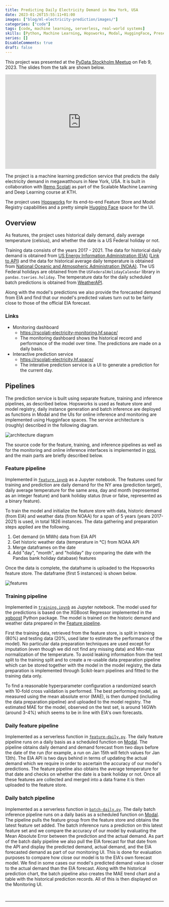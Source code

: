 ```yaml
---
title: Predicting Daily Electricity Demand in New York, USA
date: 2023-01-26T15:55:11+01:00
images: ["blog/ml-electricity-prediction/images/"]
categories: ["code"]
tags: [code, machine learning, serverless, real-world systems]
skills: [Python, Machine Learning, Hopsworks, Modal, HuggingFace, Presentation]
series: []
DisableComments: true
draft: false
---
```


This project was presented at the [PyData Stockholm Meetup](https://www.meetup.com/pydatastockholm/events/291224301/) on Feb 9, 2023. The slides from the talk are shown below.

<iframe src="https://docs.google.com/presentation/d/e/2PACX-1vSTzS7Nuz6rMZqD4f6Aevic72xULfUhelxjlZTb1ZrduaYTh4qMY1769A2xb-dKoKV_Z3tNEooyJTUn/embed?start=false&loop=false&delayms=3000" frameborder="0" width="480" height="299" allowfullscreen="true" mozallowfullscreen="true" webkitallowfullscreen="true"></iframe>

The project is a machine learning prediction service that predicts the daily electricity demand in megawatthours in New York, USA. It is built in collaboration with [Remo Scolati](https://github.com/rscolati) as part of the Scalable Machine Learning and Deep Learning course at KTH.

The project uses [Hopsworks](https://hopsworks.ai/) for its end-to-end Feature Store and Model Registry capabilities and a pretty simple [Hugging Face](https://huggingface.co) space for the UI.

## Overview 
As features, the project uses historical daily demand, daily average temperature (celsius), and whether the date is a US Federal holiday or not. 

Training data consists of the years 2017 - 2021. The data for historical daily demand is obtained from [US Energy Information Administration (EIA)](https://www.eia.gov/) ([Link to API](https://www.eia.gov/opendata/browser/electricity/rto/daily-region-data)) and the data for historical average daily temperature is obtained from [National Oceanic and Atmospheric Administration (NOAA)](https://www.noaa.gov/). The US Federal holidays are obtained from the `USFederalHolidayCalendar` library in `pandas.tseries.holiday`. The temperature data for the daily scheduled batch predictions is obtained from [WeatherAPI](https://api.weatherapi.com/).

Along with the model's predictions we also provide the forecasted demand from EIA and find that our model's predicted values turn out to be fairly close to those of the official EIA forecast.

### Links

- Monitoring dashboard
    - https://rscolati-electricity-monitoring.hf.space/
    - The monitoring dashboard shows the historical record and performance of the model over time. The predictions are made on a daily basis.
- Interactive prediction service
    - https://rscolati-electricity.hf.space/
    - The interative prediction service is a UI to generate a prediction for the current day.  

## Pipelines

The prediction service is built using separate feature, training and inference pipelines, as described below. 
Hopsworks is used as feature store and model registry, daily instance generation and batch inference are deployed 
as functions in Modal and the UIs for online inference and monitoring are implemented using Hugginface spaces. 
The service architecture is (roughly) described in the following diagram.   

![architecture diagram](https://github.com/aykhazanchi/id2223-scalable-ml/blob/master/proj/report/service_arch.drawio.png)

The source code for the feature, training, and inference pipelines as well as for the monitoring and online 
inference interfaces is implemented in [proj](.), and the main parts are briefly described below.  

### Feature pipeline 

Implemented in [`feature.ipynb`](feature.ipynb) as a Jupyter notebook. The features used for training and prediction
are daily demand for the NY area (prediction target), daily average temperature for the same area, day and month 
(represented as an integer feature) and bank holiday status (true or false, represented as a binary feature). 

To train the model and initialize the feature store with data, historic demand (from EIA) and weather data 
(from NOAA) for a span of 5 years (years 2017-2021) is used, in total 1826 instances. The data gathering and
preparation steps applied are the following.

1. Get demand (in MWh) data from EIA API
2. Get historic weather data (temperature in °C) from NOAA API
3. Merge dataframes on the date
4. Add "day", "month", and "holiday" (by comparing the date with the Pandas bank holiday database) features

Once the data is complete, the dataframe is uploaded to the Hopsworks feature store. The dataframe (first 5 
instances) is shown below.

![features](report/df_features.png)

### Training pipeline

Implemented in [`training.ipynb`](training.ipynb) as Jupyter notebook. The model used for the predictions is 
based on the XGBoost Regressor implemented in the 
[xgboost](https://xgboost.readthedocs.io/en/stable/python/python_intro.html) Python package. The model is trained 
on the historic demand and weather data prepared in the [Feature pipeline](#feature-pipeline). 

First the training data, retrieved from the feature store, is split in training (80%) and testing data (20%, 
used later to estimate the performance of the model). No particular data preparation techniques are used
except for imputation (even though we did not find any missing data) and Min-max normalization of the temperature. 
To avoid leaking information from the test split to the training split and to create a re-usable data preparation
pipeline which can be stored together with the model in the model registry, the data preparation is implemented
through Scikit-learn pipelines and fitted to the training data only. 

To find a reasonable hyperparameter configuration a randomized search with 10-fold cross validation is performed.
The best performing model, as measured using the mean absolute error (MAE), is then dumped (including the data
preparation pipeline) and uploaded to the model registry. The estimated MAE for the model, observed on the test 
set, is around 14GWh (around 3-4%) which seems to be in line with EIA's own forecasts.

### Daily feature pipeline

Implemented as a serverless function in [`feature-daily.py`](feature-daily.py). The daily feature pipeline runs on a daily basis as a scheduled function on [Modal](https://modal.com). The pipeline obtains daily demand and demand forecast from two days before the date of the run (for example, a run on Jan 15th will fetch values for Jan 13th). The EIA API is two days behind in terms of updating the actual demand which we require in order to ascertain the accuracy of our model's predictions. The feature pipeline also obtains the average temperature for that date and checks on whether the date is a bank holiday or not. Once all these features are collected and merged into a data frame it is then uploaded to the feature store.

### Daily batch pipeline

Implemented as a serverless function in [`batch-daily.py`](batch-daily.py). The daily batch inference pipeline runs on a daily basis as a scheduled function on [Modal](https://modal.com). The pipeline pulls the feature group from the feature store and obtains the latest feature set added. The batch inference runs a prediction on this latest feature set and we compare the accuracy of our model by evaluating the Mean Absolute Error between the prediction and the actual demand. As part of the batch daily pipeline we also pull the EIA forecast for that date from the API and display the predicted demand, actual demand, and the EIA forecasted demand as part of our monitoring UI. This is done for evaluation purposes to compare how close our model is to the EIA's own forecast model. We find in some cases our model's predicted demand value is closer to the actual demand than the EIA forecast. Along with the historical prediction chart, the batch pipeline also creates the MAE trend chart and a table with the historical prediction records. All of this is then displayed on the Monitoring UI.

<br>

---